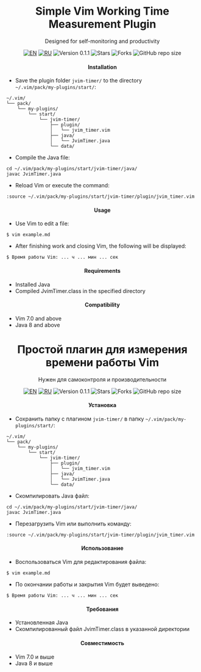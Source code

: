 <div align="center">

  <a id="english"></a>
  <h1>Simple Vim Working Time Measurement Plugin</h1>
  <p>Designed for self-monitoring and productivity</p>

  [![EN](https://img.shields.io/badge/English-🇬🇧-blue)](#english)
  [![RU](https://img.shields.io/badge/Русский-🇷🇺-red)](#russian)
  ![Version 0.1.1](https://img.shields.io/badge/Version-0.1.1-orange.svg)
  ![Stars](https://img.shields.io/github/stars/AlexandrAnatoliev/jvim-plugins.svg?style=flat)
  ![Forks](https://img.shields.io/github/forks/AlexandrAnatoliev/jvim-plugins.svg?style=flat)
  ![GitHub repo size](https://img.shields.io/github/repo-size/AlexandrAnatoliev/jvim-plugins)

</div>

<div align="center">
  <h4>Installation</h4>
</div>
 
* Save the plugin folder `jvim-timer/` to the directory  
`~/.vim/pack/my-plugins/start/`:

```
~/.vim/
└── pack/
    └── my-plugins/
        └── start/
            └── jvim-timer/
                ├── plugin/
                │   └── jvim_timer.vim
                ├── java/
                │   └── JvimTimer.java
                └── data/
```

* Compile the Java file:
```
cd ~/.vim/pack/my-plugins/start/jvim-timer/java/
javac JvimTimer.java
```

* Reload Vim or execute the command:

```
:source ~/.vim/pack/my-plugins/start/jvim-timer/plugin/jvim_timer.vim
```

<div align="center">
  <h4>Usage</h4>
</div>

* Use Vim to edit a file:
```
$ vim example.md
```

* After finishing work and closing Vim, 
the following will be displayed:
```
$ Время работы Vim: ... ч ... мин ... сек
```

<div align="center">
  <h4>Requirements</h4>
</div>
 
* Installed Java
* Compiled JvimTimer.class in the specified directory

<div align="center">
  <h4>Compatibility</h4>
</div>
 
* Vim 7.0 and above
* Java 8 and above

<div align="center">

  <a id="russian"></a>
  <h1>Простой плагин для измерения времени работы Vim</h1>
  <p>Нужен для самоконтроля и производительности</p>

  [![EN](https://img.shields.io/badge/English-🇬🇧-blue)](#english)
  [![RU](https://img.shields.io/badge/Русский-🇷🇺-red)](#russian)
  ![Version 0.1.1](https://img.shields.io/badge/Version-0.1.1-orange.svg)
  ![Stars](https://img.shields.io/github/stars/AlexandrAnatoliev/jvim-plugins.svg?style=flat)
  ![Forks](https://img.shields.io/github/forks/AlexandrAnatoliev/jvim-plugins.svg?style=flat)
  ![GitHub repo size](https://img.shields.io/github/repo-size/AlexandrAnatoliev/jvim-plugins)

</div>

<div align="center">
  <h4>Установка</h4>
</div>
 
* Сохранить папку с плагином `jvim-timer/` в папку 
`~/.vim/pack/my-plugins/start/`:
```
~/.vim/
└── pack/
    └── my-plugins/
        └── start/
            └── jvim-timer/
                ├── plugin/
                │   └── jvim_timer.vim
                ├── java/
                │   └── JvimTimer.java
                └── data/
```

* Скомпилировать Java файл:
```
cd ~/.vim/pack/my-plugins/start/jvim-timer/java/
javac JvimTimer.java
```

* Перезагрузить Vim или выполнить команду:

```
:source ~/.vim/pack/my-plugins/start/jvim-timer/plugin/jvim_timer.vim
```

<div align="center">
  <h4>Использование</h4>
</div>

* Воспользоваться Vim для редактирования файла:
```
$ vim example.md
```

* По окончании работы и закрытия Vim будет выведено:
```
$ Время работы Vim: ... ч ... мин ... сек
```

<div align="center">
  <h4>Требования</h4>
</div>
 
* Установленная Java
* Скомпилированный файл JvimTimer.class в указанной директории

<div align="center">
  <h4>Совместимость</h4>
</div>
 
* Vim 7.0 и выше
* Java 8 и выше
